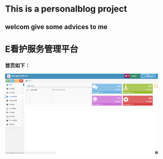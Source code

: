 # This is a personalblog project
## welcom give some advices to me

# E看护服务管理平台
### 首页如下：

![image](https://github.com/SeniorNoobCoder/personalblog/blob/master/images/index.png)
